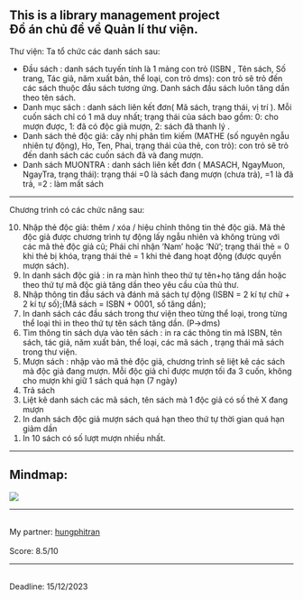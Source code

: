 <br> This is a library management project
<br> Đồ án chủ đề về Quản lí thư viện.
----------------------------------------------------------------------------------------------------------------------------------------------------------------------------------------------------------
Thư viện: Ta tổ chức các danh sách sau: 
- Đầu sách : danh sách tuyến tính là 1 mảng con trỏ (ISBN , Tên sách, Số trang, Tác giả, năm xuất bản, thể loại, con trỏ dms): con trỏ sẽ trỏ đến các sách thuộc đầu sách tương ứng. Danh sách đầu sách luôn tăng dần theo tên sách.
- Danh mục sách : danh sách liên kết đơn( Mã sách,  trạng thái, vị trí   ). Mỗi cuốn sách chỉ có 1 mã duy nhất; trạng thái của sách bao gồm: 0: cho mượn được, 1: đã có độc giả mượn, 2: sách đã thanh lý . 
- Danh sách thẻ độc giả: cây nhị phân tìm kiếm (MATHE (số nguyên ngẫu nhiên tự động), Ho, Ten,  Phai, trạng thái của thẻ, con trỏ): con trỏ sẽ trỏ đến danh sách các cuốn sách đã và đang mượn.
- Danh sách MUONTRA : danh sách liên kết đơn ( MASACH,  NgayMuon, NgayTra, trạng thái): trạng thái =0 là sách đang mượn (chưa trả), =1 là đã trả, =2 : làm mất sách 
<hr  width="100%" align="center" />
Chương trình có các chức năng sau: 
<ol reversed>
  <li> Nhập thẻ độc giả: thêm / xóa / hiệu chỉnh thông tin thẻ độc giả. Mã thẻ độc giả được chương trình tự động lấy ngẫu nhiên và không trùng với các mã thẻ độc giả cũ; Phái chỉ nhận ‘Nam’ hoặc ‘Nữ’; trạng thái thẻ = 0 khi thẻ bị khóa, trạng thái thẻ = 1 khi thẻ  đang hoạt động (được quyền mượn sách). </li> 
  <li>  In danh sách độc giả : in ra màn hình theo thứ tự tên+họ tăng dần hoặc theo thứ tự mã độc giả tăng dần theo yêu cầu của thủ thư.</li>
  <li>  Nhập thông tin đầu sách và đánh mã sách tự động (ISBN = 2 kí tự chữ + 2 kí tự số);(Mã sách = ISBN + 0001, số tăng dần);</li>
  <li>  In danh sách các đầu sách trong thư viện theo từng thể loại, trong từng thể loại thì in theo thứ tự tên sách tăng dần. (P->dms)</li>
  <li>  Tìm thông tin sách dựa vào tên sách : in ra các thông tin mã ISBN, tên sách, tác giả, năm xuất bản, thể loại, các mã sách , trạng thái mã sách trong thư viện.</li>
  <li>  Mượn sách : nhập vào mã thẻ độc giả, chương trình sẽ liệt kê các sách mà độc giả đang mượn. Mỗi độc giả chỉ được mượn tối đa 3 cuốn, không cho mượn khi giữ 1 sách quá hạn (7 ngày)</li>
  <li>  Trả sách </li>
  <li>  Liệt kê danh sách các mã sách, tên sách mà 1 độc giả có số thẻ X đang mượn</li>
  <li>  In danh sách độc giả mượn sách quá hạn theo thứ tự thời gian quá hạn giảm dần</li>
  <li>  In 10 sách có số lượt mượn nhiều nhất.</li>
</ol>
<hr  width="100%" align="center" />
<h2>Mindmap: </h2>
<img src="Lib.jpg" />
<hr  width="100%" align="center" />
<br> My partner: <a href="https://github.com/hungphitran">hungphitran</a> </br>
<br> Score: 8.5/10 </br>
<hr  width="100%" align="center" />
<br> Deadline: 15/12/2023 </br>

